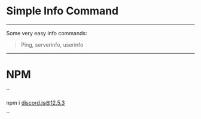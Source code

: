 # Simple Info Command

***

Some very easy info commands: 
> Ping, serverinfo, userinfo

***

# NPM 

``

npm i discord.js@12.5.3

``
